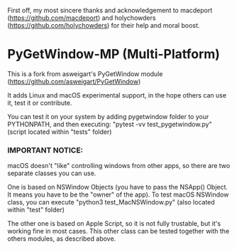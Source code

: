 First off, my most sincere thanks and acknowledgement to macdeport (https://github.com/macdeport) and holychowders (https://github.com/holychowders) for their help and moral boost.

PyGetWindow-MP (Multi-Platform)
==============================

This is a fork from asweigart's PyGetWindow module (https://github.com/asweigart/PyGetWindow)

It adds Linux and macOS experimental support, in the hope others can use it, test it or contribute.

You can test it on your system by adding pygetwindow folder to your PYTHONPATH, and then executing: "pytest -vv test_pygetwindow.py" (script located within "tests" folder)

### IMPORTANT NOTICE:

macOS doesn't "like" controlling windows from other apps, so there are two separate classes you can use.

One is based on NSWindow Objects (you have to pass the NSApp() Object. It means you have to be the "owner" of the app).
To test macOS NSWindow class, you can execute "python3 test_MacNSWindow.py" (also located within "test" folder)

The other one is based on Apple Script, so it is not fully trustable, but it's working fine in most cases.
This other class can be tested together with the others modules, as described above.


